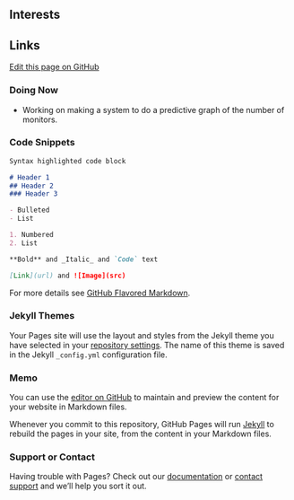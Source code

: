 ## Interests

## Links
 [Edit this page on GitHub](https://github.com/stuartcw/homepage/edit/master/index.md)

 
### Doing Now
* Working on making a system to do a predictive graph of the number of monitors.

### Code Snippets

```markdown
Syntax highlighted code block

# Header 1
## Header 2
### Header 3

- Bulleted
- List

1. Numbered
2. List

**Bold** and _Italic_ and `Code` text

[Link](url) and ![Image](src)
```

For more details see [GitHub Flavored Markdown](https://guides.github.com/features/mastering-markdown/).

### Jekyll Themes

Your Pages site will use the layout and styles from the Jekyll theme you have selected in your [repository settings](https://github.com/stuartcw/homepage/settings). The name of this theme is saved in the Jekyll `_config.yml` configuration file.

### Memo

You can use the [editor on GitHub](https://github.com/stuartcw/homepage/edit/master/index.md) to maintain and preview the content for your website in Markdown files.

Whenever you commit to this repository, GitHub Pages will run [Jekyll](https://jekyllrb.com/) to rebuild the pages in your site, from the content in your Markdown files.

### Support or Contact

Having trouble with Pages? Check out our [documentation](https://help.github.com/categories/github-pages-basics/) or [contact support](https://github.com/contact) and we’ll help you sort it out.
